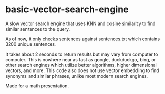 # basic-vector-search-engine

A slow vector search engine that uses KNN and cosine similarity to find similar sentences to the query. 

As of now, it only checks sentences against sentences.txt which contains 3200 unique sentences. 

It takes about 2 seconds to return results but may vary from computer to computer. This is nowhere near as fast as google, duckduckgo, bing, or other search engines which utilize better algorithms, higher dimensional vectors, and more. This code also does not use vector embedding to find synonyms and similar phrases, unlike most modern search engines.

Made for a math presentation.